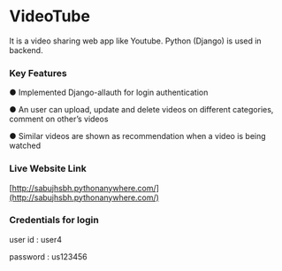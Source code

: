# VideoTube

It is a video sharing web app like Youtube. Python (Django) is used in backend.

### Key Features
●	Implemented Django-allauth for login authentication

●	An user can upload, update and delete videos on different categories, comment on other’s videos

●	Similar videos are shown as recommendation when a video is being watched

### Live Website Link

[http://sabujhsbh.pythonanywhere.com/](http://sabujhsbh.pythonanywhere.com/)

### Credentials for login

user id : user4

password : us123456